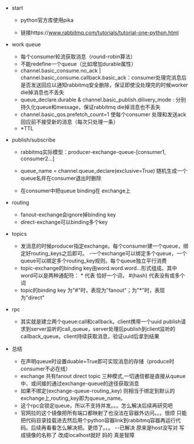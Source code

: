-  start
    - python官方库使用pika

    - 链接https://www.rabbitmq.com/tutorials/tutorial-one-python.html
- work queue

    - 每个consumer轮流获取消息（round-robin算法）
    - 不能redefine一个queue（比如增加durable属性）
    - channel.basic_consume.no_ack | channel.basic_consume.callback.basic_ack：consumer处理完消息后是否发送回应以通知rabbitmq安全删除，保证即使没处理完的时候worker die掉消息也不丢失
    - queue_declare.durable & channel.basic_publish.dilivery_mode : 分别持久化queue和message，保证rabbitmq die掉消息也不丢失
    - channel.basic_qos.prefetch_count=1 使每个consumer 处理和发送ack回应前不接受新的消息（每次只处理一条）
    - *TTL
-  publish/subscribe
    - rabbitmq实际模型：producer-exchange-queue-[consumer1, consumer2...]
    - queue_name  = channel.queue_declare(exclusive=True) 随机生成一个queue名并在consumer退出时删除

    - 在consumer中把queue binding在 exchange上
- routing
    - fanout-exchange会ignore掉binding key
    - direct-exchange可以binding多个key
- topics
    - 发消息的时候producer指定exchange。每个consumer建一个queue，绑定好routing_keys之后即可。
        -一个exchange可以绑定多个queue，一个queue可以绑定多个routing_key规则。每个queue独立平行消费
    - topic-exchange的binding key由word.word.word...形式组成。其中word可以是两种通配符： * 代表 恰好一个词， #(hash) 代表没有或多个词
    - topic的binding key 为"#"时，表现为"fanout"；为"*"时，表现为"direct"
- rpc
    - 其实就是建立两个queue:call和callback。client携带一个uuid publish请求到server监听的call_queue，server处理后publish到client监听的callback_queue。client持续获取消息，验证uuid后拿到结果

- 总结
    - 在声明queue时设置duable=True即可实现消息的存储（produce时consumer不必在线）
    - exchange 共有fanout direct topic 三种模式,一切通信都是直接从queue中、或间接的通过exchange-queue的途径获取消息
    - 如果不绑定(exchange-queue-routing_key) 则相当于绑定到默认的exchange上,routing_key即为queue_name。
    - 这个rpc会锁定queue，所以不支持并发。。。怎么解决后续再研究吧
    - 官网拉的这个镜像把所有端口都映射了也没法在容器外访问。。。很烦 只能把代码目录挂载进去然后用个python容器link到rabbitmq容器再运行代码。后续再看看怎么解决把。更烦了。。。
        --已解决 原来是host没写对 写成镜像的名称了 改成localhost就好 妈的 真是智障 
